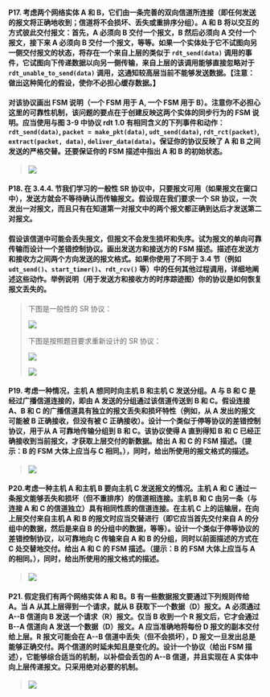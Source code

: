 #### P17. 考虑两个网络实体 A 和 B，它们由一条完善的双向信道所连接（即任何发送的报文将正确地收到；信道将不会损坏、丢失或重排序分组）。A 和 B 将以交互的方式彼此交付报文：首先，A 必须向 B 交付一个报文，B 然后必须向 A 交付一个报文，接下来 A 必须向 B 交付一个报文，等等。如果一个实体处于它不试图向另一侧交付报文的状态，将存在一个来自上层的类似于 `rdt_send(data)` 调用的事件，它试图向下传递数据以向另一侧传输，来自上层的该调用能够直接忽略对于 `rdt_unable_to_send(data)` 调用，这通知较高层当前不能够发送数据。【注意：做出这种简化的假设，使你不必担心缓存数据。】
#### 对该协议画出 FSM 说明（一个 FSM 用于 A, 一个 FSM 用于 B）。注意你不必担心这里的可靠性机制，该问题的要点在于创建反映这两个实体的同步行为的 FSM 说明。应当使用与图 3-9 中协议 rdt 1.0 有相同含义的下列事件和动作：`rdt_send(data)`, `packet = make_pkt(data)`, `udt_send(data)`, `rdt_rct(packet)`, `extract(packet, data)`, `deliver_data(data)`。保证你的协议反映了 A 和 B 之间发送的严格交替。还要保证你的 FSM 描述中指出 A 和 B 的初始状态。

> ![](https://github.com/YangXiaoHei/Networking/blob/master/03%20运输层/images/p17.png)

#### P18. 在 3.4.4. 节我们学习的一般性 SR 协议中，只要报文可用（如果报文在窗口中），发送方就会不等待确认而传输报文。假设现在我们要求一个 SR 协议，一次发出一对报文，而且只有在知道第一对报文中的两个报文都正确到达后才发送第二对报文。
#### 假设该信道中可能会丢失报文，但报文不会发生损坏和失序。试为报文的单向可靠传输而设计一个差错控制协议。画出发送方和接送方的 FSM 描述。描述在发送方和接收方之间两个方向发送的报文格式。如果你使用了不同于 3.4 节（例如 `udt_send()`、`start_timer()`、`rdt_rcv()` 等）中的任何其他过程调用，详细地阐述这些动作。举例说明（用于发送方和接收方的时序踪迹图）你的协议是如何恢复报文丢失的。

>
> 下图是一般性的 SR 协议：
>
> ![](https://github.com/YangXiaoHei/Networking/blob/master/03%20运输层/images/p18.1.png)
> 
> 下图是按照题目要求重新设计的 SR 协议：
> 
> ![](https://github.com/YangXiaoHei/Networking/blob/master/03%20运输层/images/p18.2.png)
> 
> ![](https://github.com/YangXiaoHei/Networking/blob/master/03%20运输层/images/p18.3.png)


#### P19. 考虑一种情况，主机 A 想同时向主机 B 和主机 C 发送分组。A 与 B 和 C 是经过广播信道连接的，即由 A 发送的分组通过该信道传送到 B 和 C。假设连接 A、B 和 C 的广播信道具有独立的报文丢失和损坏特性（例如，从 A 发出的报文可能被 B 正确接收，但没有被 C 正确接收）。设计一个类似于停等协议的差错控制协议，用于从 A 可靠地传输分组到 B 和 C。该协议使得 A 直到得知 B 和 C 已经正确接收到当前报文，才获取上层交付的新数据。给出 A 和 C 的 FSM 描述。（提示：B 的 FSM 大体上应当与 C 相同。），同时，给出所使用的报文格式的描述。

> ![](https://github.com/YangXiaoHei/Networking/blob/master/03%20运输层/images/p19.png)

#### P20.考虑一种主机 A 和主机 B 要向主机 C 发送报文的情况。主机 A 和 C 通过一条报文能够丢失和损坏（但不重排序）的信道相连接。主机 B 和 C 由另一条（与连接 A 和 C 的信道独立）具有相同性质的信道连接。在主机 C 上的运输层，在向上层交付来自主机 A 和 B 的报文时应当交替进行（即它应当首先交付来自 A 的分组中的数据，然后是来自 B 的分组中的数据，等等）。设计一个类似于停等协议的差错控制协议，以可靠地向 C 传输来自 A 和 B 的分组，同时以前面描述的方式在 C 处交替地交付。给出 A 和 C 的 FSM 描述。（提示：B 的 FSM 大体上应当与 A 的相同。），同时，给出所使用的报文格式的描述。

> ![](https://github.com/YangXiaoHei/Networking/blob/master/03%20运输层/images/p20.png)

#### P21. 假定我们有两个网络实体 A 和 B。B 有一些数据报文要通过下列规则传给 A。当 A 从其上层得到一个请求，就从 B 获取下一个数据（D）报文。A 必须通过 A--B 信道向 B 发送一个请求（R）报文。仅当 B 收到一个 R 报文后，它才会通过 B--A 信道向 A 发送一个数据（D）报文。A 应当准确地将每份 D 报文的副本交付给上层。R 报文可能会在 A--B 信道中丢失（但不会损坏），D 报文一旦发出总是能够正确交付。两个信道的时延未知且是变化的。设计一个协议（给出 FSM 描述），它能够综合适当的机制，以补偿会丢包的 A--B 信道，并且实现在 A 实体中向上层传递报文。只采用绝对必要的机制。

> ![](https://github.com/YangXiaoHei/Networking/blob/master/03%20运输层/images/p21.png)
